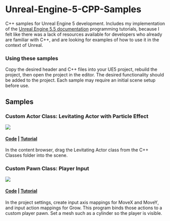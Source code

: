 # Unreal-Engine-5-CPP-Samples
C++ samples for Unreal Engine 5 development. Includes my implementation of the <a href="https://dev.epicgames.com/documentation/en-us/unreal-engine/unreal-engine-5-5-documentation">Unreal Engine 5.5 documentation</a> programming tutorials, because I felt like there was a lack of resources available for developers who already are familiar with C++, and are looking for examples of how to use it in the context of Unreal. 

### Using these samples
Copy the desired header and C++ files into your UE5 project, rebuild the project, then open the project in the editor. The desired functionality should be added to the project. Each sample may require an initial scene setup before use.

## Samples

### Custom Actor Class: Levitating Actor with Particle Effect
<img src="screenshots/UE5_CPP_Levitate.gif">

#### <a href="https://github.com/nicholaswile/Unreal-Engine-5-CPP-Samples/tree/main/levitating">Code</a> | <a href="https://dev.epicgames.com/documentation/en-us/unreal-engine/unreal-engine-cpp-quick-start">Tutorial</a>

In the content browser, drag the Levitating Actor class from the C++ Classes folder into the scene.

### Custom Pawn Class: Player Input
<img src="screenshots/UE5_PlayerInput.gif">

#### <a href="https://github.com/nicholaswile/Unreal-Engine-5-CPP-Samples/tree/main/playerinput">Code</a> | <a href="https://dev.epicgames.com/documentation/en-us/unreal-engine/quick-start-guide-to-player-input-in-unreal-engine-cpp">Tutorial</a>

In the project settings, create input axis mappings for MoveX and MoveY, and input action mappings for Grow. This program binds those actions to a custom player pawn. Set a mesh such as a cylinder so the player is visible.